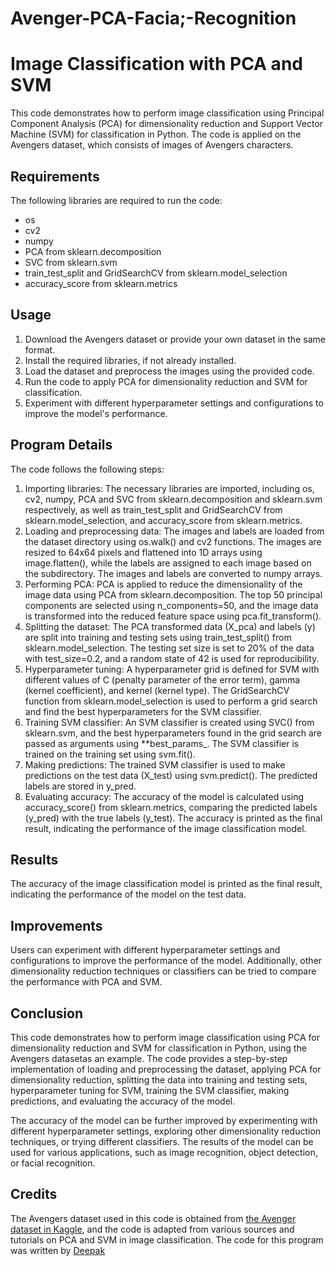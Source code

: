 # Avenger-PCA-Facia;-Recognition
 
Image Classification with PCA and SVM
=====================================


This code demonstrates how to perform image classification using Principal Component Analysis (PCA) for dimensionality reduction and Support Vector Machine (SVM) for classification in Python. The code is applied on the Avengers dataset, which consists of images of Avengers characters.

Requirements
------------

The following libraries are required to run the code:

-   os
-   cv2
-   numpy
-   PCA from sklearn.decomposition
-   SVC from sklearn.svm
-   train_test_split and GridSearchCV from sklearn.model_selection
-   accuracy_score from sklearn.metrics

Usage
-----

1.  Download the Avengers dataset or provide your own dataset in the same format.
2.  Install the required libraries, if not already installed.
3.  Load the dataset and preprocess the images using the provided code.
4.  Run the code to apply PCA for dimensionality reduction and SVM for classification.
5.  Experiment with different hyperparameter settings and configurations to improve the model's performance.

Program Details
---------------

The code follows the following steps:

1.  Importing libraries: The necessary libraries are imported, including os, cv2, numpy, PCA and SVC from sklearn.decomposition and sklearn.svm respectively, as well as train_test_split and GridSearchCV from sklearn.model_selection, and accuracy_score from sklearn.metrics.
2.  Loading and preprocessing data: The images and labels are loaded from the dataset directory using os.walk() and cv2 functions. The images are resized to 64x64 pixels and flattened into 1D arrays using image.flatten(), while the labels are assigned to each image based on the subdirectory. The images and labels are converted to numpy arrays.
3.  Performing PCA: PCA is applied to reduce the dimensionality of the image data using PCA from sklearn.decomposition. The top 50 principal components are selected using n_components=50, and the image data is transformed into the reduced feature space using pca.fit_transform().
4.  Splitting the dataset: The PCA transformed data (X_pca) and labels (y) are split into training and testing sets using train_test_split() from sklearn.model_selection. The testing set size is set to 20% of the data with test_size=0.2, and a random state of 42 is used for reproducibility.
5.  Hyperparameter tuning: A hyperparameter grid is defined for SVM with different values of C (penalty parameter of the error term), gamma (kernel coefficient), and kernel (kernel type). The GridSearchCV function from sklearn.model_selection is used to perform a grid search and find the best hyperparameters for the SVM classifier.
6.  Training SVM classifier: An SVM classifier is created using SVC() from sklearn.svm, and the best hyperparameters found in the grid search are passed as arguments using **best_params_. The SVM classifier is trained on the training set using svm.fit().
7.  Making predictions: The trained SVM classifier is used to make predictions on the test data (X_test) using svm.predict(). The predicted labels are stored in y_pred.
8.  Evaluating accuracy: The accuracy of the model is calculated using accuracy_score() from sklearn.metrics, comparing the predicted labels (y_pred) with the true labels (y_test). The accuracy is printed as the final result, indicating the performance of the image classification model.

Results
-------

The accuracy of the image classification model is printed as the final result, indicating the performance of the model on the test data.

Improvements
------------

Users can experiment with different hyperparameter settings and configurations to improve the performance of the model. Additionally, other dimensionality reduction techniques or classifiers can be tried to compare the performance with PCA and SVM.

Conclusion
----------

This code demonstrates how to perform image classification using PCA for dimensionality reduction and SVM for classification in Python, using the Avengers datasetas an example. The code provides a step-by-step implementation of loading and preprocessing the dataset, applying PCA for dimensionality reduction, splitting the data into training and testing sets, hyperparameter tuning for SVM, training the SVM classifier, making predictions, and evaluating the accuracy of the model.

The accuracy of the model can be further improved by experimenting with different hyperparameter settings, exploring other dimensionality reduction techniques, or trying different classifiers. The results of the model can be used for various applications, such as image recognition, object detection, or facial recognition.

Credits
-------

The Avengers dataset used in this code is obtained from [the Avenger dataset in Kaggle](https://www.kaggle.com/datasets/rawatjitesh/avengers-face-recognition), and the code is adapted from various sources and tutorials on PCA and SVM in image classification. The code for this program was written by [Deepak](https://github.com/Deepak-0801)
